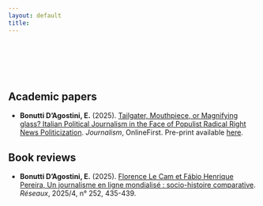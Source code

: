 ```yaml
---
layout: default
title: 
---
```


<div style="height: 70px;"></div>

## Academic papers

* **Bonutti D’Agostini, E.** (2025). [Tailgater, Mouthpiece, or Magnifying glass? Italian Political Journalism in the Face of Populist Radical Right News Politicization](https://journals.sagepub.com/doi/full/10.1177/14648849251361076). *Journalism*, OnlineFirst. Pre-print available [here](https://hal.science/hal-05153205).



## Book reviews

* **Bonutti D’Agostini, E.** (2025). [Florence Le Cam et Fábio Henrique Pereira, Un journalisme en ligne mondialisé : socio-histoire comparative](https://shs.cairn.info/revue-reseaux-2025-4-page-435?lang=fr). *Réseaux*, 2025/4, n° 252, 435-439.


<div style="height: 70px;"></div>
